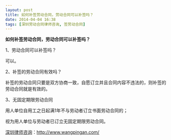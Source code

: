 ```yaml
---
layout: post
title: 如何补签劳动合同，劳动合同可以补签吗？
date: 2014-04-04 16:38
tags: [深圳劳动合同律师咨询, 签劳动合同]
---
```

<strong>如何补签劳动合同，劳动合同可以补签吗？</strong>

1、劳动合同可以补签吗？

可以。

2、补签的劳动合同有效吗？

补签的劳动合同只要是双方协商一致，自愿订立并且合同内容不违法的，则补签的劳动合同就是有效的。

3、无固定期限劳动合同

用人单位自用工之日起满1年不与劳动者订立书面劳动合同的；

视为用人单位与劳动者已订立无固定期限劳动合同。

<a href="http://www.wangpingan.com/">深圳律师咨询</a>：<a href="http://www.wangpingan.com/">http://www.wangpingan.com/</a>

